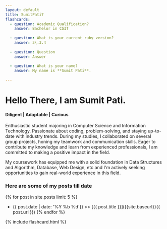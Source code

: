 ```yaml
---
layout: default
title: SumitPati7
flashcards: 
  - question: Academic Qualification?
    answer: Bachelor in CSIT
            
  - question: What is your current ruby version?
    answer: 3\.3.4
            
  - question: Question
    answer: Answer
            
  - question: What is your name?
    answer: My name is **Sumit Pati**.
            
---
```

# Hello There, I am Sumit Pati.

#### Diligent | Adaptable | Curious
Enthusiastic student majoring in Computer Science and Information Technology. Passionate about coding, problem-solving, and staying up-to-date with industry trends. During my studies, I collaborated on several group projects, honing my teamwork and communication skills. Eager to contribute my knowledge and learn from experienced professionals, I am committed to making a positive impact in the field.

My coursework has equipped me with a solid foundation in Data Structures and Algorithm, Database, Web Design, etc and I'm actively seeking opportunities to gain real-world experience in this field.

### Here are some of my posts till date 

{% for post in site.posts limit: 5 %}
  * {{ post.date | date: '%Y %b %d'}} >> [{{ post.title }}]({{site.baseurl}}{{ post.url }})
{% endfor %}

{% include flashcard.html %}
      